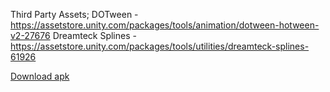 

Third Party Assets;
DOTween - https://assetstore.unity.com/packages/tools/animation/dotween-hotween-v2-27676
Dreamteck Splines - https://assetstore.unity.com/packages/tools/utilities/dreamteck-splines-61926

<a href="https://drive.google.com/file/d/14P6YY1GoUdK6aKlhUexSwKC9VZDcAJ10/view?usp=sharing">Download apk</a>
